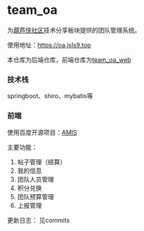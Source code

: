 # team_oa
为[葫芦侠社区](http://www.huluxia.com/)技术分享板块提供的团队管理系统。

使用地址：https://oa.jsls9.top

本仓库为后端仓库，前端仓库为[team_oa_web](https://github.com/subei12/team_oa_web)

### 技术栈
springboot、shiro、mybatis等

### 前端
使用百度开源项目：[AMIS](https://github.com/baidu/amis)

主要功能：

1. 帖子管理（结算）
2. 我的信息
3. 团队人员管理
4. 积分兑换
5. 团队预算管理
6. 上报管理

更新日志：
见commits
